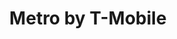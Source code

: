 ---
title: "Metro by T-Mobile"
url: /oklahoma-city/metro-by-t-mobile-north-may-avenue/
shop: mobile phone
---